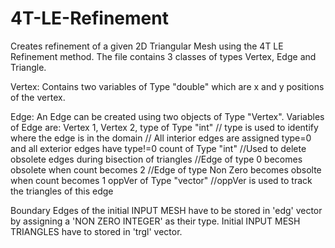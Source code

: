 # 4T-LE-Refinement
Creates refinement of a given 2D Triangular Mesh using the 4T LE Refinement method.
The file contains 3 classes of types Vertex, Edge and Triangle.

Vertex:
Contains two variables of Type "double" which are x and y positions of the vertex.

Edge:
An Edge can be created using two objects of Type "Vertex".
Variables of Edge are:
Vertex 1, Vertex 2,
type of Type "int" // type is used to identify where the edge is in the domain
                  // All interior edges are assigned type=0 and all exterior edges have type!=0
count of Type "int" //Used to delete obsolete edges during bisection of triangles
	                  //Edge of type 0 becomes obsolete when count becomes 2
	                  //Edge of type Non Zero becomes obsolte when count becomes 1
oppVer of Type "vector<Vertex>" //oppVer is used to track the triangles of this edge                    

Boundary Edges of the initial INPUT MESH have to be stored in 'edg' vector<Edge> by assigning a 'NON ZERO INTEGER' as their type.
Initial INPUT MESH TRIANGLES have to stored in 'trgl' vector<Triangle>.
